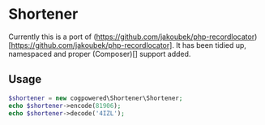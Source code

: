 Shortener
=========

Currently this is a port of (https://github.com/jakoubek/php-recordlocator)[https://github.com/jakoubek/php-recordlocator]. It has been tidied up, namespaced and proper (Composer)[] support added.

Usage
-----

```php
$shortener = new cogpowered\Shortener\Shortener;
echo $shortener->encode(81906);
echo $shortener->decode('4IZL');
```